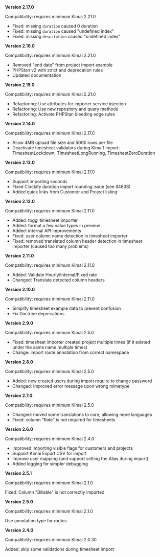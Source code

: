 **Version 2.17.0**

Compatibility: requires minimum Kimai 2.21.0

- Fixed: missing `duration` caused 0 duration
- Fixed: missing `duration` caused "undefined index"
- Fixed: missing `description` caused "undefined index"

**Version 2.16.0**

Compatibility: requires minimum Kimai 2.21.0

- Removed "end date" from project import example
- PHPStan v2 with strict and deprecation rules
- Updated documentation

**Version 2.15.0**

Compatibility: requires minimum Kimai 2.21.0

- Refactoring: Use attributes for importer service injection
- Refactoring: Use new repository and query methods
- Refactoring: Activate PHPStan bleeding edge rules

**Version 2.14.0**

Compatibility: requires minimum Kimai 2.17.0

- Allow 4MB upload file size and 5000 rows per file
- Deactivate timesheet validators during Kimai1 import: TimesheetLockdown, TimesheetLongRunning, TimesheetZeroDuration

**Version 2.13.0**

Compatibility: requires minimum Kimai 2.17.0

- Support importing seconds
- Fixed Clockify duration import rounding issue (see #4838)
- Added quick links from Customer and Project listing

**Version 2.12.0**

Compatibility: requires minimum Kimai 2.11.0

- Added: toggl timesheet importer
- Added: format a few value types in preview
- Added: internal API improvements
- Fixed: user column name detection in timesheet importer
- Fixed: removed translated column header detection in timesheet importer (caused too many problems)


**Version 2.11.0**

Compatibility: requires minimum Kimai 2.11.0

- Added: Validate Hourly/Internal/Fixed rate
- Changed: Translate detected column headers

**Version 2.10.0**

Compatibility: requires minimum Kimai 2.11.0

- Simplify timesheet example data to prevent confusion
- Fix Doctrine deprecations

**Version 2.9.0**

Compatibility: requires minimum Kimai 2.5.0

- Fixed: timesheet importer created project multiple times (if it existed under the same name multiple times)
- Change: import route annotation from correct namespace

**Version 2.8.0**

Compatibility: requires minimum Kimai 2.5.0

- Added: new created users during import require to change password
- Changed: Improved error message upon wrong mimetype

**Version 2.7.0**

Compatibility: requires minimum Kimai 2.5.0

- Changed: moved some translations to core, allowing more languages
- Fixed: column "Rate" is not required for timesheets

**Version 2.6.0**

Compatibility: requires minimum Kimai 2.4.0

- Improved importing visible flags for customers and projects
- Support Kimai Export CSV for import
- Improve user mapping (and support setting the Alias during import)
- Added logging for simpler debugging

**Version 2.5.1**

Compatibility: requires minimum Kimai 2.1.0

Fixed: Column "Billable" is not correctly imported

**Version 2.5.0**

Compatibility: requires minimum Kimai 2.1.0

Use annotation type for routes

**Version 2.4.0**

Compatibility: requires minimum Kimai 2.0.30

Added: skip some validations during timesheet import


